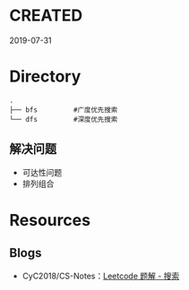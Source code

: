 # CREATED
2019-07-31

# Directory
```
.
├── bfs         #广度优先搜索
└── dfs         #深度优先搜索
```

## 解决问题
- 可达性问题
- 排列组合

# Resources
## Blogs
- CyC2018/CS-Notes：[Leetcode 题解 - 搜索](https://github.com/CyC2018/CS-Notes/blob/master/notes/Leetcode%20%E9%A2%98%E8%A7%A3%20-%20%E6%90%9C%E7%B4%A2.md#backtracking)
